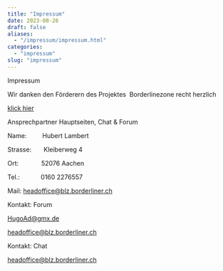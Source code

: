 ```yaml
---
title: "Impressum"
date: 2023-08-26
draft: false
aliases:
  - "/impressum/impressum.html"
categories:
  - "impressum"
slug: "impressum"
---
```


Impressum

Wir danken den
Förderern des Projektes  Borderlinezone recht herzlich

[klick
hier](https://blz.borderliner.ch/impressum/foerderer.htm)

Ansprechpartner Hauptseiten,
Chat & Forum

Name:         Hubert Lambert

Strasse:       Kleiberweg 4

Ort:             52076 Aachen

Tel.:           
0160 2276557

Mail: [headoffice@blz.borderliner.ch](mailto:headoffice@blz.borderliner.ch)

Kontakt:
Forum

[HugoAd@gmx.de](mailto:HugoAd@gmx.de)

[headoffice@blz.borderliner.ch](mailto:headoffice@blz.borderliner.ch)

Kontakt: Chat

[headoffice@blz.borderliner.ch](mailto:headoffice@blz.borderliner.ch)